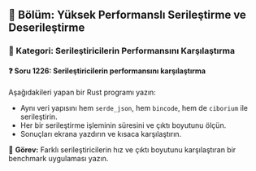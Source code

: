 ## 📘 Bölüm: Yüksek Performanslı Serileştirme ve Deserileştirme
### 🔹 Kategori: Serileştiricilerin Performansını Karşılaştırma
#### ❓ Soru 1226: Serileştiricilerin performansını karşılaştırma

Aşağıdakileri yapan bir Rust programı yazın:

- Aynı veri yapısını hem `serde_json`, hem `bincode`, hem de `ciborium` ile serileştirin.
- Her bir serileştirme işleminin süresini ve çıktı boyutunu ölçün.
- Sonuçları ekrana yazdırın ve kısaca karşılaştırın.

🔧 **Görev:** Farklı serileştiricilerin hız ve çıktı boyutunu karşılaştıran bir benchmark uygulaması yazın.
